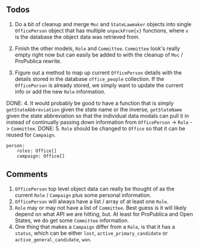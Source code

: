 ## Todos

1. Do a bit of cleanup and merge `Moc` and `StateLawmaker` objects into single `OfficePerson` object that has multiple
`unpackFrom{x}` functions, where `x` is the database the object data was retrieved from.

2. Finish the other models, `Role` and `Committee`. `Committee` look's really empty right now but can easily be added to
with the cleanup of `Moc` / ProPublica rewrite.

3. Figure out a method to map up current `OfficePerson` details with the details stored in the database `office_people`
collection. If the `OfficePerson` is already stored, we simply want to update the current info or add the new `Role`
information.

DONE: 4. It would probably be good to have a function that is simply `getStateAbbreviation` given the state name or the
inverse, `getStateName` given the state abbreviation so that the individual data modals can pull it in instead of
continually passing down information from `OfficePerson` -> `Role` -> `Committee`.
DONE: 5. `Role` should be changed to `Office` so that it can be reused for `Campaign`.
```
person:
    roles: Office[]
    campaign: Office[]
```

## Comments
1. `OfficePerson` top level object data can really be thought of as the current `Role` / `Campaign` plus some personal
information.
2. `OfficePerson` will always have a list / array of at least one `Role`.
3. `Role` may or may not have a list of `Committee`. Best guess is it will likely depend on what API we are hitting,
but. At least for ProPublica and Open States, we do get some `Committee` information.
4. One thing that makes a `Campaign` differ from a `Role`, is that it has a `status`, which can be either `lost`,
`active_primary_candidate` or `active_general_candidate`, `won`.
